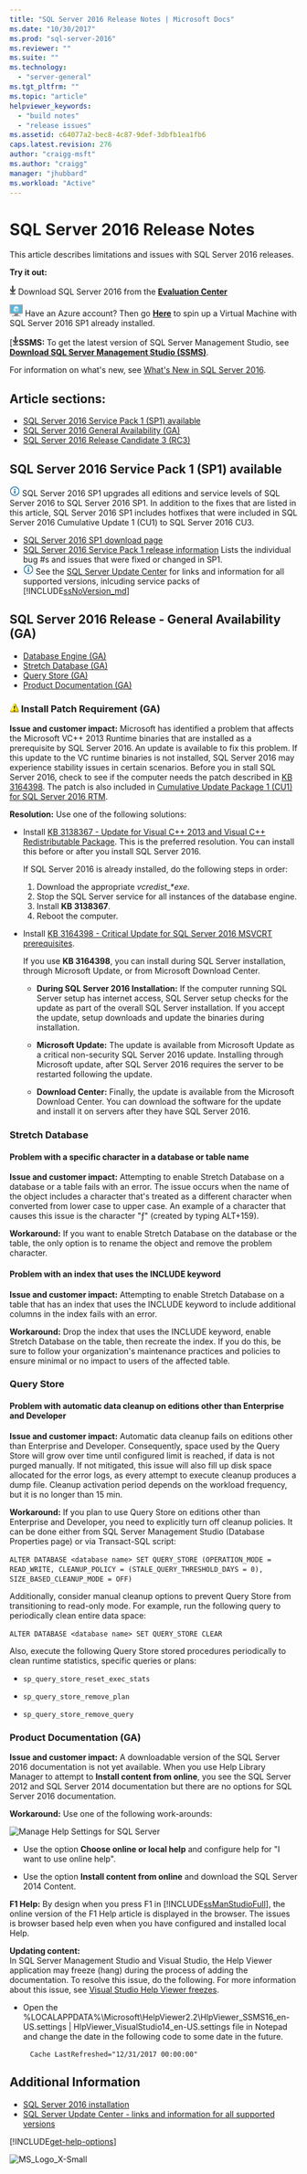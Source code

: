 ```yaml
---
title: "SQL Server 2016 Release Notes | Microsoft Docs"
ms.date: "10/30/2017"
ms.prod: "sql-server-2016"
ms.reviewer: ""
ms.suite: ""
ms.technology: 
  - "server-general"
ms.tgt_pltfrm: ""
ms.topic: "article"
helpviewer_keywords: 
  - "build notes"
  - "release issues"
ms.assetid: c64077a2-bec8-4c87-9def-3dbfb1ea1fb6
caps.latest.revision: 276
author: "craigg-msft"
ms.author: "craigg"
manager: "jhubbard"
ms.workload: "Active"
---
```

# SQL Server 2016 Release Notes
  This article describes limitations and issues with SQL Server 2016 releases.    
    
 **Try it out:**    
   
[![Download from Evaluation Center](../includes/media/download2.png)](https://www.microsoft.com/en-us/evalcenter/evaluate-sql-server-2016)  Download SQL Server 2016  from the **[Evaluation Center](https://www.microsoft.com/en-us/evalcenter/evaluate-sql-server-2016)**    
    
[![Azure Virtual Machine small](../includes/media/azure-vm.png)](https://azure.microsoft.com/en-us/marketplace/partners/microsoft/sqlserver2016sp1standardwindowsserver2016/) Have an Azure account?  Then go **[Here](https://azure.microsoft.com/en-us/marketplace/partners/microsoft/sqlserver2016sp1standardwindowsserver2016/)** to spin up a Virtual Machine with SQL Server 2016 SP1 already installed.
    
[![Download SSMS](../includes/media/download2.png)**SSMS:** To get the latest version of SQL Server Management Studio, see **[Download SQL Server Management Studio (SSMS)](../ssms/download-sql-server-management-studio-ssms.md)**.   
    
 For information on what's new, see [What's New in SQL Server 2016](http://msdn.microsoft.com/library/8223c19b-4b0d-4b1d-a042-9a726c18e708).
    
##  <a name="bkmk_top"></a> Article sections:    

-   [SQL Server 2016 Service Pack 1 (SP1) available](#bkmk_2016sp1)    
-   [SQL Server 2016 General Availability (GA)](#bkmk_2016_ga) 
-   [SQL Server 2016 Release Candidate 3 (RC3)](#bkmk_2016_rc3)     

## <a name="bkmk_2016sp1"></a>SQL Server 2016 Service Pack 1 (SP1) available
![info_tip](../sql-server/media/info-tip.png) SQL Server 2016 SP1 upgrades all editions and service levels of SQL Server 2016 to SQL Server 2016 SP1. In addition to the fixes that are listed in this article, SQL Server 2016 SP1 includes hotfixes that were included in SQL Server 2016 Cumulative Update 1 (CU1) to SQL Server 2016 CU3.
    
- [SQL Server 2016 SP1 download page](https://www.microsoft.com/en-us/download/details.aspx?id=54276)
- [SQL Server 2016 Service Pack 1 release information](https://support.microsoft.com/en-us/kb/3182545) Lists the individual bug #s and issues that were fixed or changed in SP1.
 - ![info_tip](../sql-server/media/info-tip.png) See the [SQL Server Update Center](https://msdn.microsoft.com/library/ff803383.aspx) for links and information for all supported versions, inlcuding service packs of [!INCLUDE[ssNoVersion_md](../includes/ssnoversion-md.md)] 
    
    
##  <a name="bkmk_2016_ga"></a> SQL Server 2016 Release - General Availability (GA)
-   [Database Engine (GA)](#bkmk_ga_instalpatch) 
-   [Stretch Database (GA)](#bkmk_ga_stretch)
-   [Query Store (GA)](#bkmk_ga_query_store)
-   [Product Documentation (GA)](#bkmk_ga_docs)
 
### ![repl_icon_warn](../database-engine/availability-groups/windows/media/repl-icon-warn.gif) <a name="bkmk_ga_instalpatch"></a> Install Patch Requirement (GA) 
**Issue and customer impact:** Microsoft has identified a problem that affects the Microsoft VC++ 2013 Runtime binaries that are installed as a prerequisite by SQL Server 2016. An update is available to fix this problem. If this update to the VC runtime binaries is not installed, SQL Server 2016 may experience stability issues in certain scenarios. Before you in stall SQL Server 2016, check to see if the computer needs the patch described in [KB 3164398](http://support.microsoft.com/kb/3164398). The patch is also included in [Cumulative Update Package 1 (CU1) for SQL Server 2016 RTM](https://www.microsoft.com/en-us/download/details.aspx?id=53338). 

**Resolution:** Use one of the following solutions:

- Install [KB 3138367 - Update for Visual C++ 2013 and Visual C++ Redistributable Package](http://support.microsoft.com/kb/3138367). This is the preferred resolution. You can install this before or after you install SQL Server 2016. 

    If SQL Server 2016 is already installed, do the following steps in order:

    1.  Download the appropriate *vcredist_\*exe*.
    1.  Stop the SQL Server service for all instances of the database engine.
    1.  Install **KB 3138367**.
    1.  Reboot the computer.
 

 - Install  [KB 3164398 - Critical Update for SQL Server 2016 MSVCRT prerequisites](http://support.microsoft.com/kb/3164398).  
 
    If you use **KB 3164398**, you can install during SQL Server installation, through Microsoft Update, or from Microsoft Download Center. 

    - **During SQL Server 2016 Installation:** If the computer running SQL Server setup has internet access, SQL Server setup checks for the update as part of the overall SQL Server installation. If you accept the update, setup downloads and update the binaries during installation.

    - **Microsoft Update:** The update is available from Microsoft Update as a critical non-security SQL Server 2016 update. Installing through Microsoft update, after SQL Server 2016 requires the server to be restarted following the update. 

    - **Download Center:** Finally, the update is available from the Microsoft Download Center. You can download the software for the update and install it on servers after they have SQL Server 2016. 


### <a name="bkmk_ga_stretch"></a>Stretch Database

#### Problem with a specific character in a database or table name

**Issue and customer impact:** Attempting to enable Stretch Database on a database or a table fails with an error. The issue occurs when the name of the object includes a character that's treated as a different character when converted from lower case to upper case. An example of a character that causes this issue is the character "ƒ" (created by typing ALT+159).

**Workaround:** If you want to enable Stretch Database on the database or the table, the only option is to rename the object and remove the problem character.

#### Problem with an index that uses the INCLUDE keyword

**Issue and customer impact:** Attempting to enable Stretch Database on a table that has an index that uses the INCLUDE keyword to include additional columns in the index fails with an error.

**Workaround:** Drop the index that uses the INCLUDE keyword, enable Stretch Database on the table, then recreate the index. If you do this, be sure to follow your organization's maintenance practices and policies to ensure minimal or no impact to users of the affected table.

### <a name="bkmk_ga_query_store"></a>Query Store

#### Problem with automatic data cleanup on editions other than Enterprise and Developer

 **Issue and customer impact:** Automatic data cleanup fails on editions other than Enterprise and Developer. 
Consequently, space used by the Query Store will grow over time until configured limit is reached, if data is not purged manually. If not mitigated, this issue will also fill up disk space allocated for the error logs, as every attempt to execute cleanup produces a dump file. Cleanup activation period depends on the workload frequency, but it is no longer than 15 min.

 **Workaround:** If you plan to use Query Store on editions other than Enterprise and Developer, you need to explicitly turn off cleanup policies. It can be done either from SQL Server Management Studio (Database Properties page) or via Transact-SQL script:

```ALTER DATABASE <database name> SET QUERY_STORE (OPERATION_MODE = READ_WRITE, CLEANUP_POLICY = (STALE_QUERY_THRESHOLD_DAYS = 0), SIZE_BASED_CLEANUP_MODE = OFF)```

Additionally, consider manual cleanup options to prevent Query Store from transitioning to read-only mode. For example, run the following query to periodically clean entire data space:

```ALTER DATABASE <database name> SET QUERY_STORE CLEAR```

Also, execute the following Query Store stored procedures periodically to clean runtime statistics, specific queries or plans:

- `sp_query_store_reset_exec_stats`

- `sp_query_store_remove_plan`

- `sp_query_store_remove_query`


###  <a name="bkmk_ga_docs"></a> Product Documentation (GA) 
 **Issue and customer impact:** A downloadable version of the SQL Server 2016 documentation is not yet available. When you use Help Library Manager to attempt to **Install content from online**, you see the SQL Server 2012 and SQL Server 2014 documentation but there are no options for SQL Server 2016 documentation.    
    
 **Workaround:** Use one of the following work-arounds:    
    
 ![Manage Help Settings for SQL Server](../sql-server/media/docs-sql2016-managehelpsettings.png "Manage Help Settings for SQL Server")    
    
-   Use the option **Choose online or local help** and configure help for "I want to use online help".    
    
-   Use the option **Install content from online** and download the SQL Server 2014 Content.    
    
 **F1 Help:** By design when you press F1 in [!INCLUDE[ssManStudioFull](../includes/ssmanstudiofull-md.md)], the online version of the F1 Help article is displayed in the browser. The issues is browser based help even when you have configured and installed local Help. 
     
**Updating content:**    
In SQL Server Management Studio and Visual Studio, the Help Viewer application may freeze (hang) during the process of adding the documentation. To resolve this issue, do the following. For more information about this issue, see [Visual Studio Help Viewer freezes](https://msdn.microsoft.com/library/mt654096.aspx).    
    
* Open the %LOCALAPPDATA%\Microsoft\HelpViewer2.2\HlpViewer_SSMS16_en-US.settings | HlpViewer_VisualStudio14_en-US.settings file in Notepad and change the date in the following code to some date in the future.    
    
     
```    
     Cache LastRefreshed="12/31/2017 00:00:00"    
``` 

## Additional Information
+ [SQL Server 2016 installation](../database-engine/install-windows/installation-for-sql-server-2016.md)
+ [SQL Server Update Center - links and information for all supported versions](https://msdn.microsoft.com/library/ff803383.aspx)


[!INCLUDE[get-help-options](../includes/paragraph-content/get-help-options.md)]    

![MS_Logo_X-Small](../sql-server/media/ms-logo-x-small.png "MS_Logo_X-Small")    